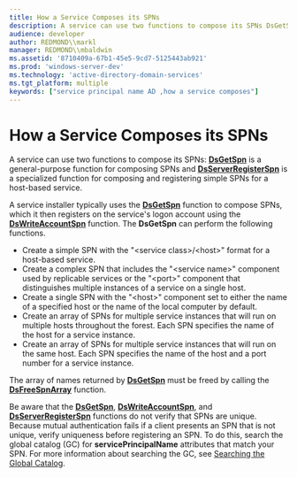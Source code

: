 ```yaml
---
title: How a Service Composes its SPNs
description: A service can use two functions to compose its SPNs DsGetSpn is a general-purpose function for composing SPNs and DsServerRegisterSpn is a specialized function for composing and registering simple SPNs for a host-based service.
audience: developer
author: REDMOND\\markl
manager: REDMOND\\mbaldwin
ms.assetid: '8710409a-67b1-45e5-9cd7-5125443ab921'
ms.prod: 'windows-server-dev'
ms.technology: 'active-directory-domain-services'
ms.tgt_platform: multiple
keywords: ["service principal name AD ,how a service composes"]
---
```


# How a Service Composes its SPNs

A service can use two functions to compose its SPNs: [**DsGetSpn**](dsgetspn.md) is a general-purpose function for composing SPNs and [**DsServerRegisterSpn**](dsserverregisterspn.md) is a specialized function for composing and registering simple SPNs for a host-based service.

A service installer typically uses the [**DsGetSpn**](dsgetspn.md) function to compose SPNs, which it then registers on the service's logon account using the [**DsWriteAccountSpn**](dswriteaccountspn.md) function. The **DsGetSpn** can perform the following functions.

-   Create a simple SPN with the "&lt;service class&gt;/&lt;host&gt;" format for a host-based service.
-   Create a complex SPN that includes the "&lt;service name&gt;" component used by replicable services or the "&lt;port&gt;" component that distinguishes multiple instances of a service on a single host.
-   Create a single SPN with the "&lt;host&gt;" component set to either the name of a specified host or the name of the local computer by default.
-   Create an array of SPNs for multiple service instances that will run on multiple hosts throughout the forest. Each SPN specifies the name of the host for a service instance.
-   Create an array of SPNs for multiple service instances that will run on the same host. Each SPN specifies the name of the host and a port number for a service instance.

The array of names returned by [**DsGetSpn**](dsgetspn.md) must be freed by calling the [**DsFreeSpnArray**](dsfreespnarray.md) function.

Be aware that the [**DsGetSpn**](dsgetspn.md), [**DsWriteAccountSpn**](dswriteaccountspn.md), and [**DsServerRegisterSpn**](dsserverregisterspn.md) functions do not verify that SPNs are unique. Because mutual authentication fails if a client presents an SPN that is not unique, verify uniqueness before registering an SPN. To do this, search the global catalog (GC) for **servicePrincipalName** attributes that match your SPN. For more information about searching the GC, see [Searching the Global Catalog](searching-global-catalog-contents.md).

 

 




